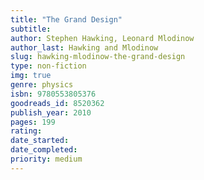 ```yaml
---
title: "The Grand Design"
subtitle: 
author: Stephen Hawking, Leonard Mlodinow
author_last: Hawking and Mlodinow
slug: hawking-mlodinow-the-grand-design
type: non-fiction
img: true
genre: physics
isbn: 9780553805376
goodreads_id: 8520362
publish_year: 2010
pages: 199
rating: 
date_started:
date_completed:
priority: medium
---
```


